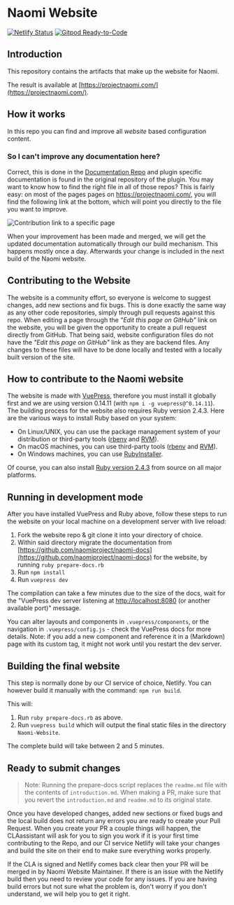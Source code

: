 # Naomi Website

[![Netlify Status](https://api.netlify.com/api/v1/badges/ac423f5e-bd34-4ca4-adb9-a6f764ea0e73/deploy-status)](https://app.netlify.com/sites/projectnaomi/deploys)
[![Gitpod Ready-to-Code](https://img.shields.io/badge/Gitpod-Ready--to--Code-blue?logo=gitpod)](https://gitpod.io/#https://github.com/NaomiProject/naomi-website) 

## Introduction

This repository contains the artifacts that make up the website for Naomi.

The result is available at [https://projectnaomi.com/](https://projectnaomi.com/).

## How it works

In this repo you can find and improve all *website* based configuration content.

### So I can't improve any documentation here?

Correct, this is done in the [Documentation Repo](https://github.com/naomiproject/naomi-docs/) and plugin specific documentation is found in the original repository of the plugin.
You may want to know how to find the right file in all of those repos?
This is fairly easy:
on most of the pages pages on https://projectnaomi.com/, 
you will find the following link at the bottom, which will point you directly to the file you want to improve.

![Contribution link to a specific page](./images/contribution_link.png)

When your improvement has been made and merged, we will get the updated documentation automatically through our build mechanism.
This happens mostly once a day. Afterwards your change is included in the next build of the Naomi website.

## Contributing to the Website

The website is a community effort, so everyone is welcome to suggest changes, add new sections and fix bugs.
This is done exactly the same way as any other code repositories, simply through pull requests against this repo.
When editing a page through the _"Edit this page on GitHub"_ link on the website, you will be given the opportunity to
create a pull request directly from GitHub.
That being said, website configuration files do not have the _"Edit this page on GitHub"_ link as they are backend files. Any changes to these files will have to be done locally and tested with a locally built version of the site.

## How to contribute to the Naomi website

The website is made with [VuePress](https://vuepress.vuejs.org/), therefore you must install it globally first and we are using version 0.14.11 (with `npm i -g vuepress@^0.14.11`). The building process for the website also requires Ruby version 2.4.3. Here are the various ways to install Ruby based on your system:

- On Linux/UNIX, you can use the package management system of your distribution or third-party tools ([rbenv](https://github.com/rbenv/rbenv) and [RVM](http://rvm.io/)).
- On macOS machines, you can use third-party tools ([rbenv](https://github.com/rbenv/rbenv) and [RVM](http://rvm.io/)).
- On Windows machines, you can use [RubyInstaller](https://rubyinstaller.org/).

Of course, you can also install [Ruby version 2.4.3](https://www.ruby-lang.org/en/news/2017/12/14/ruby-2-4-3-released/) from source on all major platforms.

## Running in development mode

After you have installed VuePress and Ruby above, follow these steps to run the website on your local machine on a development server with live reload:

1. Fork the website repo & git clone it into your directory of choice.
2. Within said directory migrate the documentation from [https://github.com/naomiproject/naomi-docs](https://github.com/naomiproject/naomi-docs) for the website, by running `ruby prepare-docs.rb`
3. Run `npm install`
4. Run `vuepress dev`

The compilation can take a few minutes due to the size of the docs, wait for the "VuePress dev server listening at [http://localhost:8080](http://localhost:8080) (or another available port)" message.

You can alter layouts and components in `.vuepress/components`, or the navigation in `.vuepress/config.js` - check the VuePress docs for more details. Note: if you add a new component and reference it in a (Markdown) page with its custom tag, it might not work until you restart the dev server.

## Building the final website

This step is normally done by our CI service of choice, Netlify.
You can however build it manually with the command: `npm run build`.

This will:

1. Run `ruby prepare-docs.rb` as above.
2. Run `vuepress build` which will output the final static files in the directory `Naomi-Website`.

The complete build will take between 2 and 5 minutes.

## Ready to submit changes

> Note: Running the prepare-docs script replaces the `readme.md` file with the contents of `introduction.md`. When making a PR, make sure that you revert the `introduction.md` and `readme.md` to its original state.

Once you have developed changes, added new sections or fixed bugs and the local build does not return any errors you are ready to create your Pull Request. When you create your PR a couple things will happen, the CLAassistant will ask for you to sign you work if it is your first time contributing to the Repo, and our CI service Netlify will take your changes and build the site on their end to make sure everything works properly.

If the CLA is signed and Netlify comes back clear then your PR will be merged in by Naomi Website Maintainer. If there is an issue with the Netlify build then you need to review your code for any issues. If you are having build errors but not sure what the problem is, don't worry if you don't understand, we will help you to get it right.
